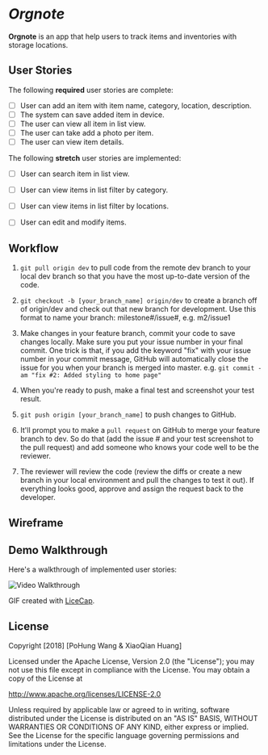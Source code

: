# *Orgnote*

**Orgnote** is an app that help users to track items and inventories with storage locations.

## User Stories

The following **required** user stories are complete:

- [ ] User can add an item with item name, category, location, description. 
- [ ] The system can save added item in device. 
- [ ] The user can view all item in list view.
- [ ] The user can take add a photo per item.
- [ ] The user can view item details. 

The following **stretch** user stories are implemented:

- [ ] User can search item in list view.
- [ ] User can view items in list filter by category.
- [ ] User can view items in list filter by locations.
- [ ] User can edit and modify items.


## Workflow

1. ```git pull origin dev``` to pull code from the remote dev branch to your local dev branch so that you have the most up-to-date version of the code.

2. ```git checkout -b [your_branch_name] origin/dev``` to create a branch off of origin/dev and check out that new branch for development. Use this format to name your branch: milestone#/issue#, e.g. m2/issue1

3. Make changes in your feature branch, commit your code to save changes locally. Make sure you put your issue number in your final commit. One trick is that, if you add the keyword "fix" with your issue number in your commit message, GitHub will automatically close the issue for you when your branch is merged into master. e.g. ```git commit -am "fix #2: Added styling to home page"```

4. When you're ready to push, make a final test and screenshot your test result.

5. ```git push origin [your_branch_name]``` to push changes to GitHub.

6. It'll prompt you to make a ```pull request``` on GitHub to merge your feature branch to dev. So do that (add the issue # and your test screenshot to the pull request) and add someone who knows your code well to be the reviewer.

7. The reviewer will review the code (review the diffs or create a new branch in your local environment and pull the changes to test it out). If everything looks good, approve and assign the request back to the developer.

## Wireframe


## Demo Walkthrough

Here's a walkthrough of implemented user stories:

<img src='#' title='Video Walkthrough' width='' alt='Video Walkthrough' />

GIF created with [LiceCap](http://www.cockos.com/licecap/).

## License

Copyright [2018] [PoHung Wang & XiaoQian Huang]

Licensed under the Apache License, Version 2.0 (the "License");
you may not use this file except in compliance with the License.
You may obtain a copy of the License at

http://www.apache.org/licenses/LICENSE-2.0

Unless required by applicable law or agreed to in writing, software distributed under the License is distributed on an "AS IS" BASIS, WITHOUT WARRANTIES OR CONDITIONS OF ANY KIND, either express or implied.
See the License for the specific language governing permissions and limitations under the License.

